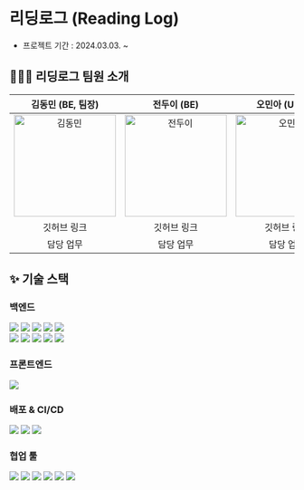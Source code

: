 # 리딩로그 (Reading Log)

<!-- 
- `[프로젝트 대표 사진 추가]` 
- `[프로젝트 소개 추가]`
-->

- 프로젝트 기간 : 2024.03.03. ~


## 💁🏻‍♂️ 리딩로그 팀원 소개 


| 김동민 (BE, 팀장) | 전두이 (BE) | 오민아 (UI/UX) | 상미 (FE)| 도은 (FE) |
| :---: | :---: | :---: | :---: | :---: |
| <img alt="김동민" src="https://github.com/TRIP-Side-Project/.github/assets/110151638/020fb74d-6711-48e8-aa51-10b5774b8209" height="180" width="180"> | <img alt="전두이" src="https://github.com/TRIP-Side-Project/.github/assets/110151638/8768e032-d4c0-4e9e-9299-02883018b057" height="180" width="180"> | <img alt="오민아" src="https://github.com/TRIP-Side-Project/.github/assets/110151638/71a51dd2-e140-4323-ba08-86cdabbf7ff8" height="180" width="180"> | <img alt="도은" src="https://github.com/TRIP-Side-Project/.github/assets/110151638/47922fd5-410e-4ba8-a9da-4737393d8640" height="180" width="180"> | <img alt="상미" src="https://github.com/TRIP-Side-Project/.github/assets/110151638/858b28a5-ee93-486c-a13f-1d70abdffab5" height="180" width="180"> |
| 깃허브 링크 | 깃허브 링크  | 깃허브 링크  | 깃허브 링크 | 깃허브 링크 |
| 담당 업무 | 담당 업무 | 담당 업무 | 담당 업무 | 담당 업무 |


## ✨ 기술 스택
### 백엔드
<div>
  <img src="https://img.shields.io/badge/Java 17-FF9E0F?style=for-the-badge&logo=Java&logoColor=white">
  <img src="https://img.shields.io/badge/gradle-02303A?style=for-the-badge&logo=gradle&logoColor=white">
  <img src="https://img.shields.io/badge/Spring Boot-6DB33F?style=for-the-badge&logo=Spring Boot&logoColor=white">
  <img src="https://img.shields.io/badge/Spring Security-6DB33F?style=for-the-badge&logo=Spring Security&logoColor=white">
  <img src="https://img.shields.io/badge/Spring Data JPA-20336B?style=for-the-badge&logo=spring&logoColor=white">
</div>
<div>
  <img src="https://img.shields.io/badge/docker-2496ED?style=for-the-badge&logo=docker&logoColor=white">
  <img src="https://img.shields.io/badge/MySQL-4479A1?style=for-the-badge&logo=MySQL&logoColor=white"> 
  <img src="https://img.shields.io/badge/Redis-DC382D?style=for-the-badge&logo=redis&logoColor=white">
  <img src="https://img.shields.io/badge/amazon rds-527FFF?style=for-the-badge&logo=amazonrds&logoColor=white">
  <img src="https://img.shields.io/badge/amazon s3-569A31?style=for-the-badge&logo=amazons3&logoColor=white">
</div>

### 프론트엔드
<div>
  <img src="https://img.shields.io/badge/react-61DAFB?style=for-the-badge&logo=react&logoColor=white">
</div>

### 배포 & CI/CD
<div>
  <img src="https://img.shields.io/badge/amazon aws-232F3E?style=for-the-badge&logo=amazonaws&logoColor=white">
  <img src="https://img.shields.io/badge/amazon route53-8C4FFF?style=for-the-badge&logo=amazonroute53&logoColor=white">
  <img src="https://img.shields.io/badge/github actions-2088FF?style=for-the-badge&logo=githubactions&logoColor=white">
</div>

### 협업 툴
<div>
  <img src="https://img.shields.io/badge/git-F05032?style=for-the-badge&logo=git&logoColor=white">
  <img src="https://img.shields.io/badge/github-181717?style=for-the-badge&logo=github&logoColor=white">
  <img src="https://img.shields.io/badge/gitbook-BBDDE5?style=for-the-badge&logo=gitbook&logoColor=white">
  <img src="https://img.shields.io/badge/figma-F24E1E?style=for-the-badge&logo=figma&logoColor=white">
  <img src="https://img.shields.io/badge/discord-5865F2?style=for-the-badge&logo=discord&logoColor=white">
  <img src="https://img.shields.io/badge/notion-000000?style=for-the-badge&logo=notion&logoColor=white">
</div>





